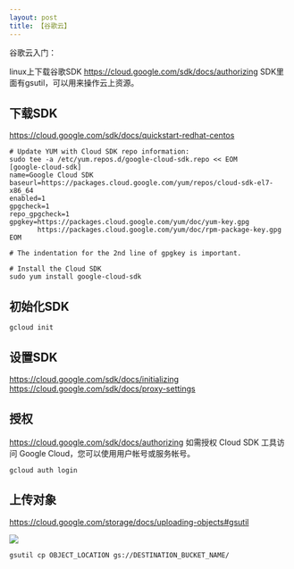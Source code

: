 ```yaml
---
layout: post
title: 【谷歌云】
---
```


谷歌云入门：


linux上下载谷歌SDK
https://cloud.google.com/sdk/docs/authorizing
SDK里面有gsutil，可以用来操作云上资源。


## 下载SDK
https://cloud.google.com/sdk/docs/quickstart-redhat-centos

```shell
# Update YUM with Cloud SDK repo information:
sudo tee -a /etc/yum.repos.d/google-cloud-sdk.repo << EOM
[google-cloud-sdk]
name=Google Cloud SDK
baseurl=https://packages.cloud.google.com/yum/repos/cloud-sdk-el7-x86_64
enabled=1
gpgcheck=1
repo_gpgcheck=1
gpgkey=https://packages.cloud.google.com/yum/doc/yum-key.gpg
       https://packages.cloud.google.com/yum/doc/rpm-package-key.gpg
EOM

# The indentation for the 2nd line of gpgkey is important.

# Install the Cloud SDK
sudo yum install google-cloud-sdk
```


## 初始化SDK
```shell
gcloud init
```

## 设置SDK
https://cloud.google.com/sdk/docs/initializing
https://cloud.google.com/sdk/docs/proxy-settings

## 授权
https://cloud.google.com/sdk/docs/authorizing
如需授权 Cloud SDK 工具访问 Google Cloud，您可以使用用户帐号或服务帐号。
```shell
gcloud auth login
```

## 上传对象
https://cloud.google.com/storage/docs/uploading-objects#gsutil

![](/docs/images/2020-12-18-15-19-37.png)

```shell
gsutil cp OBJECT_LOCATION gs://DESTINATION_BUCKET_NAME/
```
